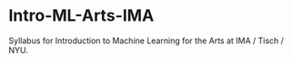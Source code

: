 # Intro-ML-Arts-IMA
Syllabus for Introduction to Machine Learning for the Arts at IMA / Tisch / NYU.
